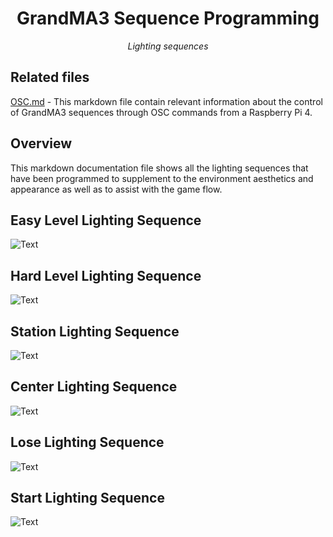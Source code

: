<h1 align="center">
GrandMA3 Sequence Programming
</h1>

<p align="center">
<i align="center">Lighting sequences</i>
</p>

## Related files

[OSC.md](https://github.com/uselesskcid/EGL314-Project-S.O.N.I.C-Team-C-POC/blob/main/Reaper%20%2B%20GrandMA3/OSC/OSC.md) - This markdown file contain relevant information about the control of GrandMA3 sequences through OSC commands from a Raspberry Pi 4.

## Overview

This markdown documentation file shows all the lighting sequences that have been programmed to supplement to the environment aesthetics and appearance as well as to assist with the game flow.

## Easy Level Lighting Sequence

![Text](GrandMA3/assets/easymodelights.jpeg)

## Hard Level Lighting Sequence

![Text](GrandMA3/assets/hardmodelights.jpeg)

## Station Lighting Sequence

![Text](GrandMA3/assets/presentationseq.gif)

## Center Lighting Sequence

![Text](GrandMA3/assets/gameseq.gif)

## Lose Lighting Sequence

![Text](GrandMA3/assets/smokefanmachine.gif)

## Start Lighting Sequence

![Text](GrandMA3/assets/suspenseseq.jpeg)
